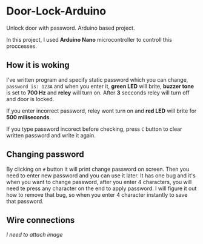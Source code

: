 # Door-Lock-Arduino
Unlock door with password. Arduino based project.

In this project, I used **Arduino Nano** microcontroller to controll this proccesses.

## How it is woking
I've written program and specify static password which you can change, `password is: 123A` and when you enter it, **green LED** will brite, **buzzer tone** is set to **700 Hz** and **reley** will turn on. After **3** secconds reley will turn off and door is locked.

If you enter incorrect password, reley wont turn on and **red LED** will brite for **500 miliseconds**.

If you type password incorect before checking, press `C` button to clear written password and write it again.

## Changing password
By clicking on `#` button it will print change password on screen. Then you need to enter new password and you can use it later. 
It has one bug and it's when you want to change password, after you enter 4 characters, you will need te press any character on the end to 
apply password. I will figure it out how to remove that bug, so when you enter 4 character instantly to save that password.
## Wire connections

*I need to attach image*
